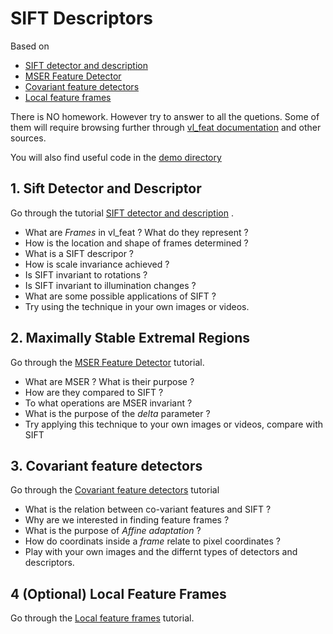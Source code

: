 # SIFT Descriptors

Based on 

- [SIFT detector and description](http://www.vlfeat.org/overview/sift.html)
- [MSER Feature Detector](http://www.vlfeat.org/overview/mser.html)
- [Covariant feature detectors](http://www.vlfeat.org/overview/covdet.html)
- [Local feature frames](http://www.vlfeat.org/overview/frame.html)

There is NO homework. However try to answer to all the quetions. Some of them will require browsing further through [vl_feat documentation](http://www.vlfeat.org/matlab/matlab.html) and other sources. 

You will also find useful code in the [demo directory](https://github.com/vlfeat/vlfeat/tree/master/toolbox/demo)

## 1. Sift Detector and Descriptor

Go through the tutorial [SIFT detector and description](http://www.vlfeat.org/overview/sift.html) . 

- What are *Frames* in vl_feat ?  What do they represent ?
- How is the location and shape of frames determined ?
- What is a SIFT descripor ?
- How is scale invariance achieved ?
- Is SIFT invariant to rotations ?
- Is SIFT invariant to illumination changes ?
- What are some possible applications of SIFT ?
- Try using the technique in your own images or videos.

## 2. Maximally Stable Extremal Regions 

Go through the [MSER Feature Detector](http://www.vlfeat.org/overview/mser.html) tutorial. 

- What are MSER ?  What is their purpose ?
- How are they compared to SIFT ?
- To what operations are MSER invariant ?
- What is the purpose of the *delta* parameter ?
- Try applying this technique to your own images or videos, compare with SIFT

## 3. Covariant feature detectors

Go through the [Covariant feature detectors](http://www.vlfeat.org/overview/covdet.html) tutorial

- What is the relation between co-variant features and SIFT ?
- Why are we interested in finding feature frames ?
- What is the purpose of *Affine adaptation* ?
- How do coordinats inside a *frame* relate to pixel coordinates ?
- Play with your own images and the differnt types of detectors and descriptors.

## 4 (Optional) Local Feature Frames

Go through the [Local feature frames](http://www.vlfeat.org/overview/frame.html) tutorial.
